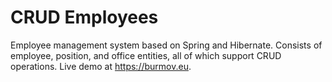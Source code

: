 # CRUD Employees
Employee management system based on Spring and Hibernate. Consists of employee, position, and office entities, all of which support CRUD operations.
Live demo at https://burmov.eu. 